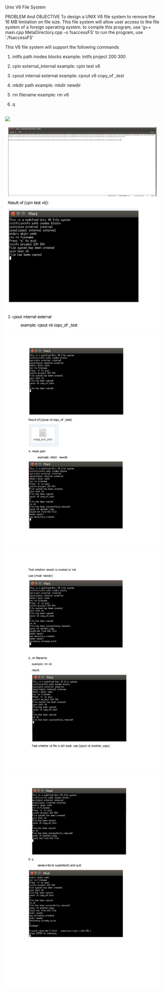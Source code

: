 Unix V6 File System


PROBLEM And OBJECTIVE 
To design a UNIX V6 file system to remove the 16 MB limitation on file size.
This file system  will allow user  access to the file system of a foreign operating system.
to compile this program, use 'g++ main.cpp MetaDirectory.cpp -o fsaccessFS'
to run the program, use './fsaccessFS'

This V6 file system will support the following commands 


1. initfs path inodes blocks
	example: initfs project 200 300

2. cpin external_internal
	example: cpin test v6

3. cpout internal external
	example: cpout v6 copy_of _test

4. mkdir path
	example: mkdir  newdir

5. rm filename
        example: rm v6

6. q
<br>
<img src="images/img1.jpg">
<br>
<img src="images/img2.jpg">
<br>
<img src="images/img3.jpg">
<br>
<img src="images/img4.jpg">
<br>
<img src="images/img5.jpg">
